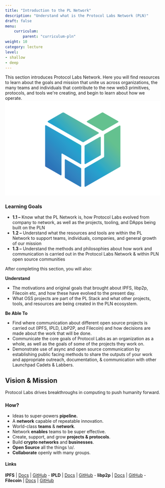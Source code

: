 ```yaml
---
title: "Introduction to the PL Network"
description: "Understand what is the Protocol Labs Network (PLN)"
draft: false
menu:
    curriculum:
        parent: "curriculum-pln"
weight: 10
category: lecture
level:
- shallow
- deep
---
```


This section introduces Protocol Labs Network. Here you will find resources to learn about the goals and mission that unite us across organizations, the many teams and individuals that contribute to the new web3 primitives, protocols, and tools we're creating, and begin to learn about how we operate.
![PLN_Logo](PLN_Logo.png)
### Learning Goals
* **1.1 –** Know what the PL Network is, how Protocol Labs evolved from company to network, as well as the projects, tooling, and DApps being built on the PLN
* **1.2 –** Understand what the resources and tools are within the PL Network to support teams, individuals, companies, and general growth of our mission 
* **1.3 –** Understand the methods and philosophies about how work and communication is carried out in the Protocol Labs Network & within PLN open source communities

After completing this section, you will also: 

**Understand**

* The motivations and original goals that brought about IPFS, libp2p, Filecoin etc, and how these have evolved to the present day.
* What OSS projects are part of the PL Stack and what other projects, tools, and resources are being created in the PLN ecosystem. 

**Be Able To**

* Find where communication about different open source projects is carried out (IPFS, IPLD, LibP2P, and Filecoin) and how decisions are made about the work that will be done.
* Communicate the core goals of Protocol Labs as an organization as a whole, as well as the goals of some of the projects they work on.
* Demonstrate use of async and open source communication by establishing public facing methods to share the outputs of your work and appropriate outreach, documentation, & communication with other Launchpad Cadets & Labbers.

## Vision & Mission

Protocol Labs drives breakthroughs in computing to push humanity forward.

### How?

* Ideas to super-powers **pipeline.**
* A **network** capable of repeatable innovation.
* World-class **teams** & **network**.
* Network **enables** teams to be super effective.
* Create, support, and grow **projects & protocols**.
* Build **crypto networks** and **businesses**.
* **Open Source** all the things \o/.
* **Collaborate** openly with many groups.

#### Links

**IPFS** | [Docs](https://docs.ipfs.io) | [GitHub](https://github.com/ipfs) - **IPLD** | [Docs](https://ipld.io/docs/) | [GitHub](https://github.com/ipld) - **libp2p** | [Docs](https://docs.libp2p.io) | [GitHub](https://github.com/libp2p) - **Filecoin** | [Docs](https://docs.filecoin.io) | [GitHub](https://github.com/filecoin-project)
